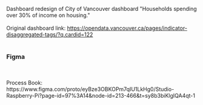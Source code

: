 Dashboard redesign of City of Vancouver dashboard "Households spending over 30% of income on housing." 
<br>
<br>
Original dashboard link: https://opendata.vancouver.ca/pages/indicator-disaggregated-tags/?q.cardid=122
<br>
<br>

<h3>Figma</h3>
<br>
<br>
Process Book: https://www.figma.com/proto/eyBze3OBKOPm7qIU1LkHg0/Studio-Raspberry-Pi?page-id=97%3A14&node-id=213-466&t=sy8b3biKlgIQA4qt-1






